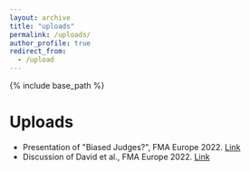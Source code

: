 ```yaml
---
layout: archive
title: "uploads"
permalink: /uploads/
author_profile: true
redirect_from:
  - /upload
---
```


{% include base_path %}

Uploads
======
* Presentation of "Biased Judges?", FMA Europe 2022. [Link](https://d0nghyunkang.github.io/files/JudgeBias_Slides_short_20220707_FinanceForum_20mins.pdf)
* Discussion of David et al., FMA Europe 2022. [Link]("https://d0nghyunkang.github.io/files/Discussion_David_8mins.pptx")
